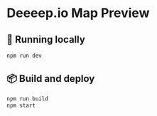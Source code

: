 # Deeeep.io Map Preview

## 🚀 Running locally

```sh
npm run dev
```

## 📦 Build and deploy

```sh
npm run build
npm start
```
